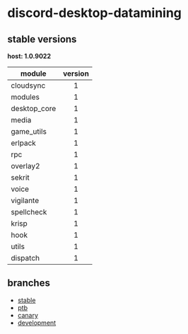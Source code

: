 # discord-desktop-datamining

## stable versions

**host: 1.0.9022**

| module | version |
| ------ | :-----: |
| cloudsync | 1 |
| modules | 1 |
| desktop_core | 1 |
| media | 1 |
| game_utils | 1 |
| erlpack | 1 |
| rpc | 1 |
| overlay2 | 1 |
| sekrit | 1 |
| voice | 1 |
| vigilante | 1 |
| spellcheck | 1 |
| krisp | 1 |
| hook | 1 |
| utils | 1 |
| dispatch | 1 |

## branches

- [stable](https://github.com/OpenAsar/discord-desktop-datamining/tree/stable)
- [ptb](https://github.com/OpenAsar/discord-desktop-datamining/tree/ptb)
- [canary](https://github.com/OpenAsar/discord-desktop-datamining/tree/canary)
- [development](https://github.com/OpenAsar/discord-desktop-datamining/tree/development)